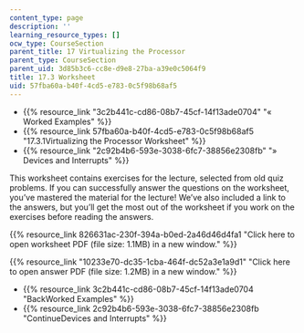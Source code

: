 ```yaml
---
content_type: page
description: ''
learning_resource_types: []
ocw_type: CourseSection
parent_title: 17 Virtualizing the Processor
parent_type: CourseSection
parent_uid: 3d85b3c6-cc8e-d9e8-27ba-a39e0c5064f9
title: 17.3 Worksheet
uid: 57fba60a-b40f-4cd5-e783-0c5f98b68af5
---
```


*   {{% resource_link "3c2b441c-cd86-08b7-45cf-14f13ade0704" "« Worked Examples" %}}
*   {{% resource_link 57fba60a-b40f-4cd5-e783-0c5f98b68af5 "17.3.1Virtualizing the Processor Worksheet" %}}
*   {{% resource_link "2c92b4b6-593e-3038-6fc7-38856e2308fb" "» Devices and Interrupts" %}}

This worksheet contains exercises for the lecture, selected from old quiz problems. If you can successfully answer the questions on the worksheet, you’ve mastered the material for the lecture! We’ve also included a link to the answers, but you’ll get the most out of the worksheet if you work on the exercises before reading the answers.

{{% resource_link 826631ac-230f-394a-b0ed-2a46d46d4fa1 "Click here to open worksheet PDF (file size: 1.1MB) in a new window." %}}

{{% resource_link "10233e70-dc35-1cba-464f-dc52a3e1a9d1" "Click here to open answer PDF (file size: 1.2MB) in a new window." %}}

*   {{% resource_link 3c2b441c-cd86-08b7-45cf-14f13ade0704 "BackWorked Examples" %}}
*   {{% resource_link 2c92b4b6-593e-3038-6fc7-38856e2308fb "ContinueDevices and Interrupts" %}}